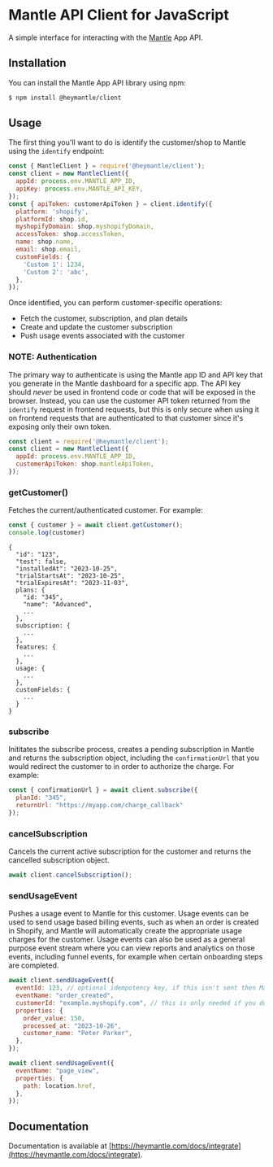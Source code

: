 # Mantle API Client for JavaScript

A simple interface for interacting with the [Mantle](https://heymantle.com) App API.

## Installation

You can install the Mantle App API library using npm:

```bash
$ npm install @heymantle/client
```

## Usage

The first thing you'll want to do is identify the customer/shop to Mantle using the `identify` endpoint:

```js
const { MantleClient } = require('@heymantle/client');
const client = new MantleClient({
  appId: process.env.MANTLE_APP_ID,
  apiKey: process.env.MANTLE_API_KEY,
});
const { apiToken: customerApiToken } = client.identify({
  platform: 'shopify',
  platformId: shop.id,
  myshopifyDomain: shop.myshopifyDomain,
  accessToken: shop.accessToken,
  name: shop.name,
  email: shop.email,
  customFields: {
    'Custom 1': 1234,
    'Custom 2': 'abc',
  },
});
```

Once identified, you can perform customer-specific operations:

- Fetch the customer, subscription, and plan details
- Create and update the customer subscription
- Push usage events associated with the customer

### NOTE: Authentication

The primary way to authenticate is using the Mantle app ID and API key that you generate in the Mantle dashboard for a specific app. The API key should *never* be used in frontend code or code that will be exposed in the browser. Instead, you can use the customer API token returned from the `identify` request in frontend requests, but this is only secure when using it on frontend requests that are authenticated to that customer since it's exposing only their own token.

```js
const client = require('@heymantle/client');
const client = new MantleClient({
  appId: process.env.MANTLE_APP_ID,
  customerApiToken: shop.mantleApiToken,
});
```

### getCustomer()

Fetches the current/authenticated customer. For example:

```js
const { customer } = await client.getCustomer();
console.log(customer)
```

```
{
  "id": "123",
  "test": false,
  "installedAt": "2023-10-25",
  "trialStartsAt": "2023-10-25",
  "trialExpiresAt": "2023-11-03",
  plans: {
    "id: "345",
    "name": "Advanced",
    ...
  },
  subscription: {
    ...
  },
  features: {
    ...
  },
  usage: {
    ...
  },
  customFields: {
    ...
  }
}
```

### subscribe

Inititates the subscribe process, creates a pending subscription in Mantle and returns the subscription object, including the `confirmationUrl` that you would redirect the customer to in order to authorize the charge. For example:

```js
const { confirmationUrl } = await client.subscribe({
  planId: "345",
  returnUrl: "https://myapp.com/charge_callback"
});
```

### cancelSubscription

Cancels the current active subscription for the customer and returns the cancelled subscription object.

```js
await client.cancelSubscription();
```

### sendUsageEvent

Pushes a usage event to Mantle for this customer. Usage events can be used to send usage based billing events, such as when an order is created in Shopify, and Mantle will automatically create the appropriate usage charges for the customer. Usage events can also be used as a general purpose event stream where you can view reports and analytics on those events, including funnel events, for example when certain onboarding steps are completed.

```js
await client.sendUsageEvent({
  eventId: 123, // optional idempotency key, if this isn't sent then Mantle will automatically generate the value
  eventName: "order_created",
  customerId: "example.myshopify.com", // this is only needed if you don't use customerApiToken authentication
  properties: {
    order_value: 150,
    processed_at: "2023-10-26",
    customer_name: "Peter Parker",
  },
});
```

```js
await client.sendUsageEvent({
  eventName: "page_view",
  properties: {
    path: location.href,
  },
});
```

## Documentation

Documentation is available at [https://heymantle.com/docs/integrate](https://heymantle.com/docs/integrate).
